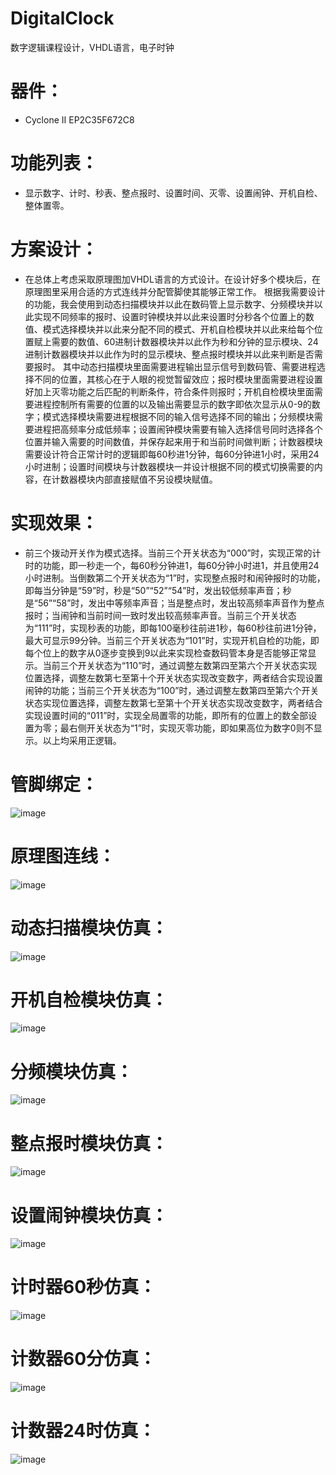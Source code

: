 # DigitalClock
数字逻辑课程设计，VHDL语言，电子时钟

# 器件：
- Cyclone II  EP2C35F672C8
# 功能列表：
- 显示数字、计时、秒表、整点报时、设置时间、灭零、设置闹钟、开机自检、整体置零。

# 方案设计：
- 在总体上考虑采取原理图加VHDL语言的方式设计。在设计好多个模块后，在原理图里采用合适的方式连线并分配管脚使其能够正常工作。
根据我需要设计的功能，我会使用到动态扫描模块并以此在数码管上显示数字、分频模块并以此实现不同频率的报时、设置时钟模块并以此来设置时分秒各个位置上的数值、模式选择模块并以此来分配不同的模式、开机自检模块并以此来给每个位置赋上需要的数值、60进制计数器模块并以此作为秒和分钟的显示模块、24进制计数器模块并以此作为时的显示模块、整点报时模块并以此来判断是否需要报时。
其中动态扫描模块里面需要进程输出显示信号到数码管、需要进程选择不同的位置，其核心在于人眼的视觉暂留效应；报时模块里面需要进程设置好加上灭零功能之后匹配的判断条件，符合条件则报时；开机自检模块里面需要进程控制所有需要的位置的以及输出需要显示的数字即依次显示从0-9的数字；模式选择模块需要进程根据不同的输入信号选择不同的输出；分频模块需要进程把高频率分成低频率；设置闹钟模块需要有输入选择信号同时选择各个位置并输入需要的时间数值，并保存起来用于和当前时间做判断；计数器模块需要设计符合正常计时的逻辑即每60秒进1分钟，每60分钟进1小时，采用24小时进制；设置时间模块与计数器模块一并设计根据不同的模式切换需要的内容，在计数器模块内部直接赋值不另设模块赋值。


# 实现效果：
- 前三个拨动开关作为模式选择。当前三个开关状态为“000”时，实现正常的计时的功能，即一秒走一个，每60秒分钟进1，每60分钟小时进1，并且使用24小时进制。当倒数第二个开关状态为“1”时，实现整点报时和闹钟报时的功能，即每当分钟是“59”时，秒是“50”“52”“54”时，发出较低频率声音；秒是“56”“58”时，发出中等频率声音；当是整点时，发出较高频率声音作为整点报时；当闹钟和当前时间一致时发出较高频率声音。当前三个开关状态为“111”时，实现秒表的功能，即每100毫秒往前进1秒，每60秒往前进1分钟，最大可显示99分钟。当前三个开关状态为“101”时，实现开机自检的功能，即每个位上的数字从0逐步变换到9以此来实现检查数码管本身是否能够正常显示。当前三个开关状态为“110”时，通过调整左数第四至第六个开关状态实现位置选择，调整左数第七至第十个开关状态实现改变数字，两者结合实现设置闹钟的功能；当前三个开关状态为“100”时，通过调整左数第四至第六个开关状态实现位置选择，调整左数第七至第十个开关状态实现改变数字，两者结合实现设置时间的“011”时，实现全局置零的功能，即所有的位置上的数全部设置为零；最右侧开关状态为“1”时，实现灭零功能，即如果高位为数字0则不显示。以上均采用正逻辑。

# 管脚绑定：
![image](https://github.com/user-attachments/assets/ec589277-5e8c-4600-b86b-8a32076bc7c4)

# 原理图连线：
![image](https://github.com/user-attachments/assets/e27060f9-1391-4893-8e77-8bd69b1ab4ba)

# 动态扫描模块仿真：
![image](https://github.com/user-attachments/assets/1dcef04e-8798-4bb9-8313-d9a772b23d1f)

# 开机自检模块仿真：
![image](https://github.com/user-attachments/assets/646f5e90-c2ce-432c-8559-d9d6493cafe6)

# 分频模块仿真：
![image](https://github.com/user-attachments/assets/a854b8e9-b6b5-4fbd-8bff-d7a50665576a)

# 整点报时模块仿真：
![image](https://github.com/user-attachments/assets/ea7fb31e-1170-49a1-bcce-3e58ac465ac9)

# 设置闹钟模块仿真：
![image](https://github.com/user-attachments/assets/811f0fc3-af4e-4ae9-ac13-5272122757eb)

# 计时器60秒仿真：
![image](https://github.com/user-attachments/assets/0647d848-a64d-48da-a409-7ba912f4a239)

# 计数器60分仿真：
![image](https://github.com/user-attachments/assets/1228103a-5446-4dd9-a4b0-88faae973358)

# 计数器24时仿真：
![image](https://github.com/user-attachments/assets/080adf39-c50e-406c-9c60-b2cc62555ea9)
